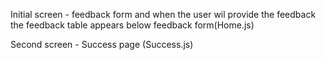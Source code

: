 Initial screen - feedback form and when the user wil provide the feedback the feedback table
appears below feedback form(Home.js)

Second screen - Success page (Success.js)